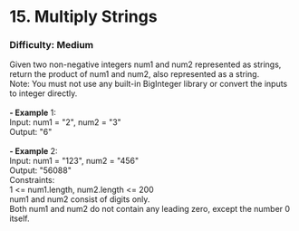 # 15. Multiply Strings
### Difficulty: Medium
Given two non-negative integers num1 and num2 represented as strings, return the product of num1 and num2, also represented as a string. <br/> Note: You must not use any built-in BigInteger library or convert the inputs to integer directly. <br/>   <br/><b>- Example</b> 1: <br/> Input: num1 = "2", num2 = "3" <br/> Output: "6" <br/> <br/><b>- Example</b> 2: <br/> Input: num1 = "123", num2 = "456" <br/> Output: "56088" <br/>   Constraints: <br/> 1 <= num1.length, num2.length <= 200 <br/> num1 and num2 consist of digits only. <br/> Both num1 and num2 do not contain any leading zero, except the number 0 itself.